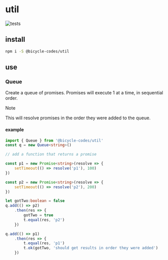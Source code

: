 # util
![tests](https://github.com/nichoth/template-ts/actions/workflows/nodejs.yml/badge.svg)

## install
```sh
npm i -S @bicycle-codes/util
```

## use

### Queue
Create a queue of promises. Promises will execute 1 at a time, in sequential order.

> [!NOTE]  
> This will resolve promises in the order they were added to the queue.

#### example

```ts
import { Queue } from '@bicycle-codes/util'
const q = new Queue<string>()

// add a function that returns a promise

const p1 = new Promise<string>(resolve => {
    setTimeout(() => resolve('p1'), 100)
})

const p2 = new Promise<string>(resolve => {
    setTimeout(() => resolve('p2'), 200)
})

let gotTwo:boolean = false
q.add(() => p2)
    .then(res => {
        gotTwo = true
        t.equal(res, 'p2')
    })

q.add(() => p1)
    .then(res => {
        t.equal(res, 'p1')
        t.ok(gotTwo, 'should get results in order they were added')
    })
```
